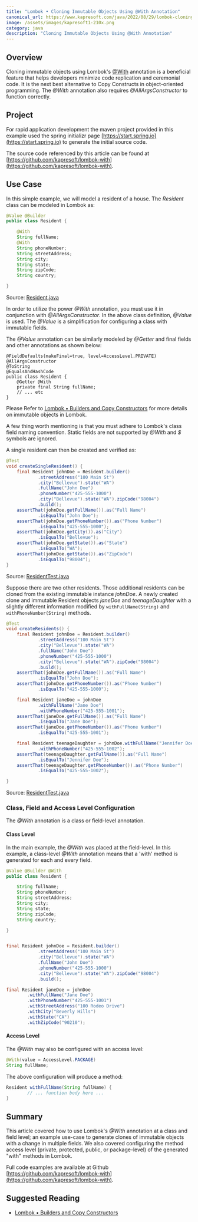 ```yaml
---
title: "Lombok • Cloning Immutable Objects Using @With Annotation"
canonical_url: https://www.kapresoft.com/java/2022/08/29/lombok-cloning-immutable-objects-using-with.html
image: /assets/images/kapresoft1-210x.png
category: java
description: "Cloning Immutable Objects Using @With Annotation"
---
```


## Overview

Cloning immutable objects using Lombok's [@With](https://projectlombok.org/features/With) annotation is a beneficial feature that helps developers minimize code replication and ceremonial code.  It is the next best alternative to Copy Constructs in object-oriented programming.  The _@With_ annotation also requires _@AllArgsConstructor_ to function correctly.

<!--excerpt-->

## Project

For rapid application development the maven project provided in this example used the spring initializr page [https://start.spring.io](https://start.spring.io) to generate the initial source code.

The source code referenced by this article can be found at [https://github.com/kapresoft/lombok-with](https://github.com/kapresoft/lombok-with).

## Use Case

In this simple example, we will model a resident of a house.  The _Resident_ class can be modeled in Lombok as:

```java
@Value @Builder
public class Resident {

    @With
    String fullName;
    @With
    String phoneNumber;
    String streetAddress;
    String city;
    String state;
    String zipCode;
    String country;

}
```
Source: [Resident.java](https://github.com/kapresoft/lombok-with/blob/master/src/main/java/com/kapresoft/lombok/builders/Resident.java)

In order to utilize the power _@With_ annotation, you must use it in conjunction with _@AllArgsConstructor_. In the above class definition, _@Value_ is used.  The _@Value_ is a simplification for configuring a class with immutable fields. 

The _@Value_ annotation can be similarly modeled by _@Getter_ and final fields and other annotations as shown below:

```java@Getter 
@FieldDefaults(makeFinal=true, level=AccessLevel.PRIVATE) 
@AllArgsConstructor 
@ToString 
@EqualsAndHashCode
public class Resident {
    @Getter @With
    private final String fullName;
    // ... etc
}
``` 

Please Refer to [Lombok • Builders and Copy Constructors](/java/2021/12/27/lombok-builders-and-copy-constructors.html) for more details on immutable objects in Lombok.

A few thing worth mentioning is that you must adhere to Lombok's class field naming convention. Static fields are not supported by _@With_ and _$_ symbols are ignored.

A single resident can then be created and verified as:

```java
@Test
void createSingleResident() {
    final Resident johnDoe = Resident.builder()
            .streetAddress("100 Main St")
            .city("Bellevue").state("WA")
            .fullName("John Doe")
            .phoneNumber("425-555-1000")
            .city("Bellevue").state("WA").zipCode("98004")
            .build();
    assertThat(johnDoe.getFullName()).as("Full Name")
            .isEqualTo("John Doe");
    assertThat(johnDoe.getPhoneNumber()).as("Phone Number")
            .isEqualTo("425-555-1000");
    assertThat(johnDoe.getCity()).as("City")
            .isEqualTo("Bellevue");
    assertThat(johnDoe.getState()).as("State")
            .isEqualTo("WA");
    assertThat(johnDoe.getState()).as("ZipCode")
            .isEqualTo("98004");
}
```
Source: [ResidentTest.java](https://github.com/kapresoft/lombok-with/blob/master/src/test/java/com/kapresoft/lombok/builders/ResidentTest.java)

Suppose there are two other residents.  Those additional residents can be cloned from the existing immutable instance _johnDoe_.  A newly created clone and immutable Resident objects _janeDoe_ and _teenageDaughter_ with a slightly different information modified by `withFullName(String)` and `withPhoneNumber(String)` methods.

```java
@Test
void createResidents() {
    final Resident johnDoe = Resident.builder()
            .streetAddress("100 Main St")
            .city("Bellevue").state("WA")
            .fullName("John Doe")
            .phoneNumber("425-555-1000")
            .city("Bellevue").state("WA").zipCode("98004")
            .build();
    assertThat(johnDoe.getFullName()).as("Full Name")
            .isEqualTo("John Doe");
    assertThat(johnDoe.getPhoneNumber()).as("Phone Number")
            .isEqualTo("425-555-1000");

    final Resident janeDoe = johnDoe
            .withFullName("Jane Doe")
            .withPhoneNumber("425-555-1001");
    assertThat(janeDoe.getFullName()).as("Full Name")
            .isEqualTo("Jane Doe");
    assertThat(janeDoe.getPhoneNumber()).as("Phone Number")
            .isEqualTo("425-555-1001");

    final Resident teenageDaughter = johnDoe.withFullName("Jennifer Doe")
            .withPhoneNumber("425-555-1002");
    assertThat(teenageDaughter.getFullName()).as("Full Name")
            .isEqualTo("Jennifer Doe");
    assertThat(teenageDaughter.getPhoneNumber()).as("Phone Number")
            .isEqualTo("425-555-1002");

}
```
Source: [ResidentTest.java](https://github.com/kapresoft/lombok-with/blob/master/src/test/java/com/kapresoft/lombok/builders/ResidentTest.java)

### Class, Field and Access Level Configuration

The _@With_ annotation is a class or field-level annotation. 

#### Class Level
In the main example, the _@With_ was placed at the field-level. In this example, a class-level _@With_ annotation means that a 'with' method is generated for each and every field.

```java
@Value @Builder @With
public class Resident {

    String fullName;
    String phoneNumber;
    String streetAddress;
    String city;
    String state;
    String zipCode;
    String country;

}
```

```java

final Resident johnDoe = Resident.builder()
            .streetAddress("100 Main St")
            .city("Bellevue").state("WA")
            .fullName("John Doe")
            .phoneNumber("425-555-1000")
            .city("Bellevue").state("WA").zipCode("98004")
            .build();

final Resident janeDoe = johnDoe
        .withFullName("Jane Doe")
        .withPhoneNumber("425-555-1001")
        .withStreetAddress("100 Rodeo Drive")
        .withCity("Beverly Hills")
        .withState("CA")
        .withZipCode("90210");

```

#### Access Level

The _@With_ may also be configured with an access level:

```java
@With(value = AccessLevel.PACKAGE)
String fullName;
```

The above configuration will produce a method:
```java
Resident withFullName(String fullName) {
        // ... function body here ...
}
```


## Summary
This article covered how to use Lombok's _@With_ annotation at a class and field level; an example use-case to generate clones of immutable objects with a change in multiple fields. We also covered configuring the method access level (private, protected, public, or package-level) of the generated "with" methods in Lombok.

Full code examples are available at Github [https://github.com/kapresoft/lombok-with](https://github.com/kapresoft/lombok-with).

## Suggested Reading

- [Lombok • Builders and Copy Constructors](/java/2021/12/27/lombok-builders-and-copy-constructors.html)